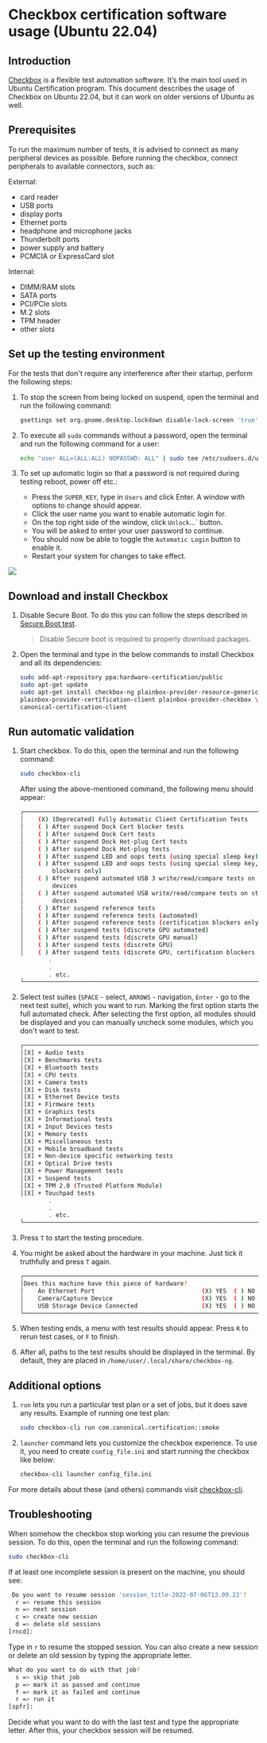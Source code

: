 # Checkbox certification software usage (Ubuntu 22.04)

## Introduction

[Checkbox](https://checkbox.readthedocs.io/en/latest/) is a flexible test 
automation software. It’s the main tool used in Ubuntu Certification program.
This document describes the usage of Checkbox on Ubuntu 22.04, but it can work
on older versions of Ubuntu as well.

## Prerequisites

To run the maximum number of tests, it is advised to connect as many peripheral
devices as possible. Before running the checkbox, connect peripherals to
available connectors, such as:

External:

* card reader
* USB ports
* display ports
* Ethernet ports
* headphone and microphone jacks
* Thunderbolt ports
* power supply and battery
* PCMCIA or ExpressCard slot

Internal:

* DIMM/RAM slots
* SATA ports
* PCI/PCIe slots
* M.2 slots
* TPM header
* other slots

## Set up the testing environment

For the tests that don't require any interference after their startup,
perform the following steps:

1. To stop the screen from being locked on suspend, open the terminal and
    run the following command:

    ```bash
    gsettings set org.gnome.desktop.lockdown disable-lock-screen 'true'
    ```

1. To execute all `sudo` commands without a password, open the terminal and
    run the following command for a user:

    ```bash
    echo "user ALL=(ALL:ALL) NOPASSWD: ALL" | sudo tee /etc/sudoers.d/user
    ```

1. To set up automatic login so that a password is not required during testing
    reboot, power off etc.:
    
    * Press the `SUPER_KEY`, type in `Users` and click Enter. A window with 
        options to change should appear.
    * Click the user name you want to enable automatic login for.
    * On the top right side of the window, click `Unlock`...` button.
    * You will be asked to enter your user password to continue.
    * You should now be able to toggle the `Automatic Login` button to enable it.
    * Restart your system for changes to take effect.

![](../images/checkbox_aut_login.png)

## Download and install Checkbox

1. Disable Secure Boot. To do this you can follow the steps described in
   [Secure Boot test](https://docs.dasharo.com/unified-test-documentation/dasharo-security/206-secure-boot/).

    > Disable Secure boot is required to properly download packages.

1. Open the terminal and type in the below commands to install Checkbox and all
    its dependencies:

    ```bash
    sudo add-apt-repository ppa:hardware-certification/public
    sudo apt-get update
    sudo apt-get install checkbox-ng plainbox-provider-resource-generic \
    plainbox-provider-certification-client plainbox-provider-checkbox \
    canonical-certification-client
    ```

## Run automatic validation

1. Start checkbox. To do this, open the terminal and run the following command:

    ```bash
    sudo checkbox-cli
    ```

    After using the above-mentioned command, the following menu should appear:

    ```bash
    ┌──────────────────────────────────────────────────────────────────────────────┐
    │    (X) (Deprecated) Fully Automatic Client Certification Tests               │
    │    ( ) After suspend Dock Cert blocker tests                                 │
    │    ( ) After suspend Dock Cert tests                                         │
    │    ( ) After suspend Dock Hot-plug Cert tests                                │
    │    ( ) After suspend Dock Hot-plug tests                                     │
    │    ( ) After suspend LED and oops tests (using special sleep key)            │
    │    ( ) After suspend LED and oops tests (using special sleep key, cert.      │
    │        blockers only)                                                        │
    │    ( ) After suspend automated USB 3 write/read/compare tests on storage     │
    │        devices                                                               │
    │    ( ) After suspend automated USB write/read/compare tests on storage       │
    │        devices                                                               │
    │    ( ) After suspend reference tests                                         │
    │    ( ) After suspend reference tests (automated)                             │
    │    ( ) After suspend reference tests (certification blockers only)           │
    │    ( ) After suspend tests (discrete GPU automated)                          │
    │    ( ) After suspend tests (discrete GPU manual)                             │
    │    ( ) After suspend tests (discrete GPU)                                    │
    │    ( ) After suspend tests (discrete GPU, certification blockers only)       |
            .
            .
            . etc.
    └──────────────────────────────────────────────────────────────────────────────┘
    ```

1. Select test suites (`SPACE` - select, `ARROWS` - navigation, `Enter` -
go to the next test suite), which you want to run. Marking the first option
starts the full automated check. After selecting the first option, all modules
should be displayed and you can manually uncheck some modules, which you don't
want to test.

    ```bash
    ┌──────────────────────────────────────────────────────────────────────────────┐
    │[X] + Audio tests                                                             │
    │[X] + Benchmarks tests                                                        │
    │[X] + Bluetooth tests                                                         │
    │[X] + CPU tests                                                               │
    │[X] + Camera tests                                                            │
    │[X] + Disk tests                                                              │
    │[X] + Ethernet Device tests                                                   │
    │[X] + Firmware tests                                                          │
    │[X] + Graphics tests                                                          │
    │[X] + Informational tests                                                     │
    │[X] + Input Devices tests                                                     │
    │[X] + Memory tests                                                            │
    │[X] + Miscellaneous tests                                                     │
    │[X] + Mobile broadband tests                                                  │
    │[X] + Non-device specific networking tests                                    │
    │[X] + Optical Drive tests                                                     │
    │[X] + Power Management tests                                                  │
    │[X] + Suspend tests                                                           │
    │[X] + TPM 2.0 (Trusted Platform Module)                                       │
    │[X] + Touchpad tests                                                          │
            .
            .
            . etc.
    └──────────────────────────────────────────────────────────────────────────────┘
    ```

1. Press `T` to start the testing procedure.
1. You might be asked about the hardware in your machine. Just tick it 
    truthfully and press `T` again.

    ```bash
    ┌──────────────────────────────────────────────────────────────────────────────┐
    │Does this machine have this piece of hardware?                                │
    │    An Ethernet Port                              (X) YES  ( ) NO             │
    │    Camera/Capture Device                         (X) YES  ( ) NO             │
    │    USB Storage Device Connected                  (X) YES  ( ) NO             │
    └──────────────────────────────────────────────────────────────────────────────┘
    ```

1. When testing ends, a menu with test results should appear. Press `R` to rerun
test cases, or `F` to finish.

1. After all, paths to the test results should be displayed in the terminal.
By default, they are placed in `/home/user/.local/share/checkbox-ng`.

## Additional options

1. `run` lets you run a particular test plan or a set of jobs, but it does save
any results. Example of running one test plan:

    ```bash
    sudo checkbox-cli run com.canonical.certification::smoke
    ```

1. `launcher` command lets you customize the checkbox experience. To use it, you
   need to create `config_file.ini` and start running the checkbox like below:

    ```bash
    checkbox-cli launcher config_file.ini
    ```

For more details about these (and others) commands visit
[checkbox-cli](https://checkbox.readthedocs.io/en/latest/using.html#).

## Troubleshooting

When somehow the checkbox stop working you can resume the previous session.
To do this, open the terminal and run the following command:

```bash
sudo checkbox-cli
```

If at least one incomplete session is present on the machine, you should see:

```bash
 Do you want to resume session 'session_title-2022-07-06T13.09.22'?
  r => resume this session
  n => next session
  c => create new session
  d => delete old sessions
[rncd]:
```

Type in `r` to resume the stopped session. You can also create a new session or
delete an old session by typing the appropriate letter.

```bash
What do you want to do with that job?
  s => skip that job
  p => mark it as passed and continue
  f => mark it as failed and continue
  r => run it
[spfr]:
```

Decide what you want to do with the last test and type the appropriate letter.
After this, your checkbox session will be resumed.
